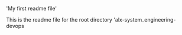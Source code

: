 'My first readme file'

This is the readme file for the root directory 'alx-system_engineering-devops
